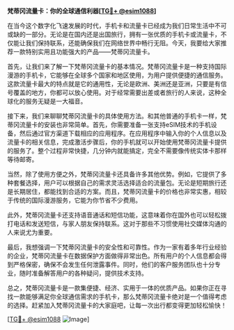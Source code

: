 **梵蒂冈流量卡：你的全球通信利器[[TG💪+ @esim1088](https://t.me/s/esim1088)]**

在当今这个数字化飞速发展的时代，手机卡和流量卡已经成为我们日常生活中不可或缺的一部分。无论是在国内还是出国旅行，拥有一张优质的手机卡或流量卡，不仅能让我们保持联系，还能确保我们在网络世界中畅行无阻。今天，我要给大家推荐一款特别实用且功能强大的产品——梵蒂冈流量卡。

首先，让我们来了解一下梵蒂冈流量卡的基本情况。梵蒂冈流量卡是一种支持国际漫游的手机卡，它能够在全球多个国家和地区使用，为用户提供便捷的通信服务。这款流量卡最大的特点就是它的通用性，无论是欧洲、美洲还是亚洲，只要是有信号覆盖的地方，你都可以放心使用。对于经常需要出差或者旅行的人来说，这种全球化的服务无疑是一大福音。

接下来，我们来聊聊梵蒂冈流量卡的具体使用方法。和其他普通的手机卡一样，梵蒂冈流量卡的安装也非常简单。首先，你需要准备一张支持eSIM技术的手机设备，然后通过官方渠道下载相应的应用程序。在应用程序中输入你的个人信息以及流量卡的相关信息，完成激活步骤后，你的手机就可以开始使用梵蒂冈流量卡提供的服务了。整个过程非常快捷，几分钟内就能搞定，完全不需要像传统实体卡那样等待邮寄。

当然，除了使用方便之外，梵蒂冈流量卡还具备许多其他优势。例如，它提供了多种套餐选择，用户可以根据自己的需求灵活选择适合的流量包。无论是短期旅行还是长期居住，都能找到合适的方案。而且，梵蒂冈流量卡的价格也非常实惠，相较于传统的国际漫游服务，它能为你节省不少费用。

此外，梵蒂冈流量卡还支持语音通话和短信功能，这意味着你在国外也可以轻松拨打电话和发送短信，与家人朋友保持联系。这对于那些不习惯使用社交媒体沟通的人来说尤为重要。

最后，我想强调一下梵蒂冈流量卡的安全性和可靠性。作为一家有着多年行业经验的企业，梵蒂冈流量卡在数据保护方面做得非常出色。所有用户的个人信息都会得到严格保密，确保不会发生任何泄露事件。同时，他们的客户服务团队也十分专业，随时准备解答用户的各种疑问，提供技术支持。

总之，梵蒂冈流量卡是一款集便捷、经济、实用于一体的优质产品。如果你正在寻找一款能够满足你全球通信需求的手机卡，那么梵蒂冈流量卡绝对是一个值得考虑的选择。赶紧加入梵蒂冈流量卡的大家庭吧，让每一次出行都变得更加轻松愉快！

[[TG💪+ @esim1088](https://t.me/s/esim1088) ![Image](https://i.postimg.cc/4NQfJmqS/Snipaste-2025-05-13-00-14-12.png)]